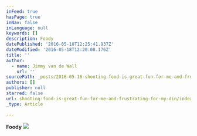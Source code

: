 ```yaml
---
inFeed: true
hasPage: true
inNav: false
inLanguage: null
keywords: []
description: Foody
datePublished: '2016-05-18T12:25:41.937Z'
dateModified: '2016-05-18T12:20:08.176Z'
title: ''
author:
  - name: Jimmy van de Wall
    url: ''
sourcePath: _posts/2016-05-16-shooting-food-is-great-fun-for-me-and-frustrating-for-my-din.md
authors: []
publisher: null
starred: false
url: shooting-food-is-great-fun-for-me-and-frustrating-for-my-din/index.html
_type: Article

---
```

**Foody**
![](https://the-grid-user-content.s3-us-west-2.amazonaws.com/bca6e290-afa7-4a2f-9724-1759e9fa89e2.jpg)